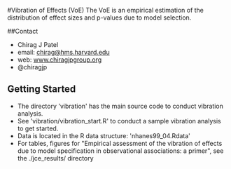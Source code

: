 #Vibration of Effects (VoE)
The VoE is an empirical estimation of the distribution of effect sizes and p-values due to model selection. 


##Contact
- Chirag J Patel
- email: chirag@hms.harvard.edu
- web: www.chiragjpgroup.org
- @chiragjp

## Getting Started
- The directory 'vibration' has the main source code to conduct vibration analysis.
- See 'vibration/vibration_start.R' to conduct a sample vibration analysis to get started.
- Data is located in the R data structure: 'nhanes99_04.Rdata'
- For tables, figures for "Empirical assessment of the vibration of effects due to model specification in observational associations: a primer", see the ./jce_results/ directory
